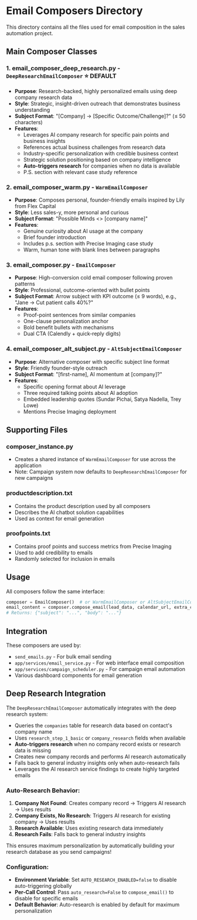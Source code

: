 # Email Composers Directory

This directory contains all the files used for email composition in the sales automation project.

## Main Composer Classes

### 1. **email_composer_deep_research.py** - `DeepResearchEmailComposer` ⭐ DEFAULT
- **Purpose**: Research-backed, highly personalized emails using deep company research data
- **Style**: Strategic, insight-driven outreach that demonstrates business understanding
- **Subject Format**: "[Company] → [Specific Outcome/Challenge]?" (≤ 50 characters)
- **Features**:
  - Leverages AI company research for specific pain points and business insights
  - References actual business challenges from research data
  - Industry-specific personalization with credible business context
  - Strategic solution positioning based on company intelligence
  - **Auto-triggers research** for companies when no data is available
  - P.S. section with relevant case study reference

### 2. **email_composer_warm.py** - `WarmEmailComposer`
- **Purpose**: Composes personal, founder-friendly emails inspired by Lily from Flex Capital
- **Style**: Less sales-y, more personal and curious
- **Subject Format**: "Possible Minds <> [company name]"
- **Features**:
  - Genuine curiosity about AI usage at the company
  - Brief founder introduction
  - Includes p.s. section with Precise Imaging case study
  - Warm, human tone with blank lines between paragraphs

### 3. **email_composer.py** - `EmailComposer`
- **Purpose**: High-conversion cold email composer following proven patterns
- **Style**: Professional, outcome-oriented with bullet points
- **Subject Format**: Arrow subject with KPI outcome (≤ 9 words), e.g., "Jane → Cut patient calls 40%?"
- **Features**:
  - Proof-point sentences from similar companies
  - One-clause personalization anchor
  - Bold benefit bullets with mechanisms
  - Dual CTA (Calendly + quick-reply digits)

### 4. **email_composer_alt_subject.py** - `AltSubjectEmailComposer`
- **Purpose**: Alternative composer with specific subject line format
- **Style**: Friendly founder-style outreach
- **Subject Format**: "[first-name], AI momentum at [company]?"
- **Features**:
  - Specific opening format about AI leverage
  - Three required talking points about AI adoption
  - Embedded leadership quotes (Sundar Pichai, Satya Nadella, Trey Lowe)
  - Mentions Precise Imaging deployment

## Supporting Files

### **composer_instance.py**
- Creates a shared instance of `WarmEmailComposer` for use across the application
- Note: Campaign system now defaults to `DeepResearchEmailComposer` for new campaigns

### **productdescription.txt**
- Contains the product description used by all composers
- Describes the AI chatbot solution capabilities
- Used as context for email generation

### **proofpoints.txt**
- Contains proof points and success metrics from Precise Imaging
- Used to add credibility to emails
- Randomly selected for inclusion in emails

## Usage

All composers follow the same interface:
```python
composer = EmailComposer()  # or WarmEmailComposer or AltSubjectEmailComposer
email_content = composer.compose_email(lead_data, calendar_url, extra_context)
# Returns: {"subject": "...", "body": "..."}
```

## Integration

These composers are used by:
- `send_emails.py` - For bulk email sending
- `app/services/email_service.py` - For web interface email composition
- `app/services/campaign_scheduler.py` - For campaign email automation
- Various dashboard components for email generation

## Deep Research Integration

The `DeepResearchEmailComposer` automatically integrates with the deep research system:
- Queries the `companies` table for research data based on contact's company name
- Uses `research_step_1_basic` or `company_research` fields when available
- **Auto-triggers research** when no company record exists or research data is missing
- Creates new company records and performs AI research automatically
- Falls back to general industry insights only when auto-research fails
- Leverages the AI research service findings to create highly targeted emails

### Auto-Research Behavior:
1. **Company Not Found**: Creates company record → Triggers AI research → Uses results
2. **Company Exists, No Research**: Triggers AI research for existing company → Uses results  
3. **Research Available**: Uses existing research data immediately
4. **Research Fails**: Falls back to general industry insights

This ensures maximum personalization by automatically building your research database as you send campaigns!

### Configuration:
- **Environment Variable**: Set `AUTO_RESEARCH_ENABLED=false` to disable auto-triggering globally
- **Per-Call Control**: Pass `auto_research=False` to `compose_email()` to disable for specific emails
- **Default Behavior**: Auto-research is enabled by default for maximum personalization 